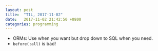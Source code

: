 ```yaml
---
layout: post
title:  "TIL, 2017-11-02"
date:   2017-11-02 21:42:50 +0800
categories: programming
---
```


- ORMs: Use when you want but drop down to SQL when you need.
- `before(:all)` is bad!

